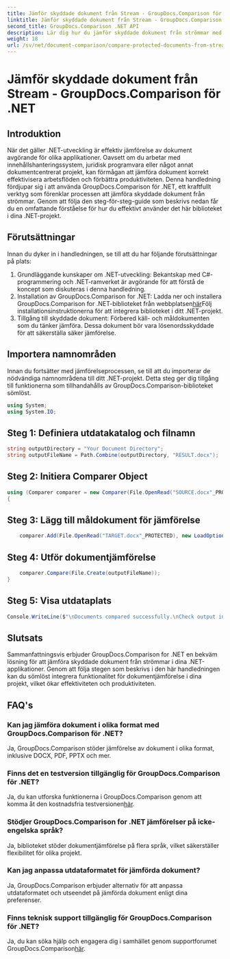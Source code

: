 ```yaml
---
title: Jämför skyddade dokument från Stream - GroupDocs.Comparison för .NET
linktitle: Jämför skyddade dokument från Stream - GroupDocs.Comparison för .NET
second_title: GroupDocs.Comparison .NET API
description: Lär dig hur du jämför skyddade dokument från strömmar med GroupDocs.Comparison för .NET. Effektivisera din dokumentjämförelseprocess utan ansträngning.
weight: 18
url: /sv/net/document-comparison/compare-protected-documents-from-stream/
---
```


# Jämför skyddade dokument från Stream - GroupDocs.Comparison för .NET

## Introduktion
När det gäller .NET-utveckling är effektiv jämförelse av dokument avgörande för olika applikationer. Oavsett om du arbetar med innehållshanteringssystem, juridisk programvara eller något annat dokumentcentrerat projekt, kan förmågan att jämföra dokument korrekt effektivisera arbetsflöden och förbättra produktiviteten. Denna handledning fördjupar sig i att använda GroupDocs.Comparison för .NET, ett kraftfullt verktyg som förenklar processen att jämföra skyddade dokument från strömmar. Genom att följa den steg-för-steg-guide som beskrivs nedan får du en omfattande förståelse för hur du effektivt använder det här biblioteket i dina .NET-projekt.
## Förutsättningar
Innan du dyker in i handledningen, se till att du har följande förutsättningar på plats:
1. Grundläggande kunskaper om .NET-utveckling: Bekantskap med C#-programmering och .NET-ramverket är avgörande för att förstå de koncept som diskuteras i denna handledning.
2.  Installation av GroupDocs.Comparison for .NET: Ladda ner och installera GroupDocs.Comparison for .NET-biblioteket från webbplatsen[här](https://releases.groupdocs.com/comparison/net/)Följ installationsinstruktionerna för att integrera biblioteket i ditt .NET-projekt.
3. Tillgång till skyddade dokument: Förbered käll- och måldokumenten som du tänker jämföra. Dessa dokument bör vara lösenordsskyddade för att säkerställa säker jämförelse.

## Importera namnområden
Innan du fortsätter med jämförelseprocessen, se till att du importerar de nödvändiga namnområdena till ditt .NET-projekt. Detta steg ger dig tillgång till funktionerna som tillhandahålls av GroupDocs.Comparison-biblioteket sömlöst.

```csharp
using System;
using System.IO;
```

## Steg 1: Definiera utdatakatalog och filnamn
```csharp
string outputDirectory = "Your Document Directory";
string outputFileName = Path.Combine(outputDirectory, "RESULT.docx");
```
## Steg 2: Initiera Comparer Object
```csharp
using (Comparer comparer = new Comparer(File.OpenRead("SOURCE.docx"_PROTECTED), new LoadOptions() { Password = "1234" }))
{
```
## Steg 3: Lägg till måldokument för jämförelse
```csharp
    comparer.Add(File.OpenRead("TARGET.docx"_PROTECTED), new LoadOptions() { Password = "5678" });
```
## Steg 4: Utför dokumentjämförelse
```csharp
    comparer.Compare(File.Create(outputFileName));
}
```
## Steg 5: Visa utdataplats
```csharp
Console.WriteLine($"\nDocuments compared successfully.\nCheck output in {Directory.GetCurrentDirectory()}.");
```

## Slutsats
Sammanfattningsvis erbjuder GroupDocs.Comparison for .NET en bekväm lösning för att jämföra skyddade dokument från strömmar i dina .NET-applikationer. Genom att följa stegen som beskrivs i den här handledningen kan du sömlöst integrera funktionalitet för dokumentjämförelse i dina projekt, vilket ökar effektiviteten och produktiviteten.
## FAQ's
### Kan jag jämföra dokument i olika format med GroupDocs.Comparison för .NET?
Ja, GroupDocs.Comparison stöder jämförelse av dokument i olika format, inklusive DOCX, PDF, PPTX och mer.
### Finns det en testversion tillgänglig för GroupDocs.Comparison för .NET?
 Ja, du kan utforska funktionerna i GroupDocs.Comparison genom att komma åt den kostnadsfria testversionen[här](https://releases.groupdocs.com/).
### Stödjer GroupDocs.Comparison for .NET jämförelser på icke-engelska språk?
Ja, biblioteket stöder dokumentjämförelse på flera språk, vilket säkerställer flexibilitet för olika projekt.
### Kan jag anpassa utdataformatet för jämförda dokument?
Ja, GroupDocs.Comparison erbjuder alternativ för att anpassa utdataformatet och utseendet på jämförda dokument enligt dina preferenser.
### Finns teknisk support tillgänglig för GroupDocs.Comparison för .NET?
 Ja, du kan söka hjälp och engagera dig i samhället genom supportforumet GroupDocs.Comparison[här](https://forum.groupdocs.com/c/comparison/12).